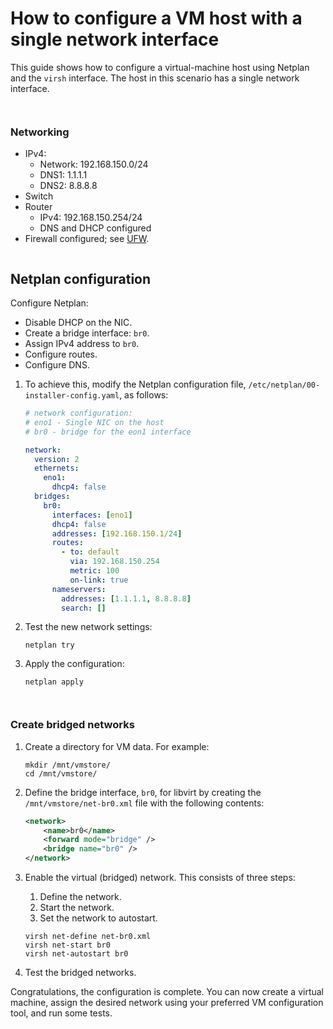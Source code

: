 # How to configure a VM host with a single network interface

This guide shows how to configure a virtual-machine host using Netplan and the `virsh` interface. The host in this scenario has a single network interface.


```{include} reuse/configure-vm-prerequisites.txt

```


```{include} reuse/configure-vm-prerequisites-system.txt

```


### Networking

- IPv4:
  - Network: 192.168.150.0/24
  - DNS1: 1.1.1.1
  - DNS2: 8.8.8.8
- Switch
- Router
  - IPv4: 192.168.150.254/24
  - DNS and DHCP configured
- Firewall configured; see [UFW](https://help.ubuntu.com/community/UFW).


```{include} reuse/configure-vm-disable-netfilter.txt

```


## Netplan configuration

Configure Netplan:

- Disable DHCP on the NIC.
- Create a bridge interface: `br0`.
- Assign IPv4 address to `br0`.
- Configure routes.
- Configure DNS.

1. To achieve this, modify the Netplan configuration file, `/etc/netplan/00-installer-config.yaml`,  as follows:

    ```yaml
    # network configuration:
    # eno1 - Single NIC on the host
    # br0 - bridge for the eon1 interface

    network:
      version: 2
      ethernets:
        eno1:
          dhcp4: false
      bridges:
        br0:
          interfaces: [eno1]
          dhcp4: false
          addresses: [192.168.150.1/24]
          routes:
            - to: default
              via: 192.168.150.254
              metric: 100
              on-link: true
          nameservers:
            addresses: [1.1.1.1, 8.8.8.8]
            search: []
    ```

2. Test the new network settings:

    ```none
    netplan try
    ```

3. Apply the configuration:

    ```
    netplan apply
    ```


```{include} reuse/configure-vm-using-virsh.txt

```


```{include} reuse/configure-vm-check-networking-delete-default.txt

```


### Create bridged networks

1. Create a directory for VM data. For example:

    ```none
    mkdir /mnt/vmstore/
    cd /mnt/vmstore/
    ```

2. Define the bridge interface, `br0`, for libvirt by creating the `/mnt/vmstore/net-br0.xml` file with  the following contents:

    ```xml
    <network>
        <name>br0</name>
        <forward mode="bridge" />
        <bridge name="br0" />
    </network>
    ```

3. Enable the virtual (bridged) network. This consists of three steps:

   1. Define the network.
   2. Start the network.
   3. Set the network to autostart.

    ```
    virsh net-define net-br0.xml
    virsh net-start br0
    virsh net-autostart br0
    ```

4. Test the bridged networks.

Congratulations, the configuration is complete. You can now create a virtual machine, assign the desired network using your preferred VM configuration tool, and run some tests.
